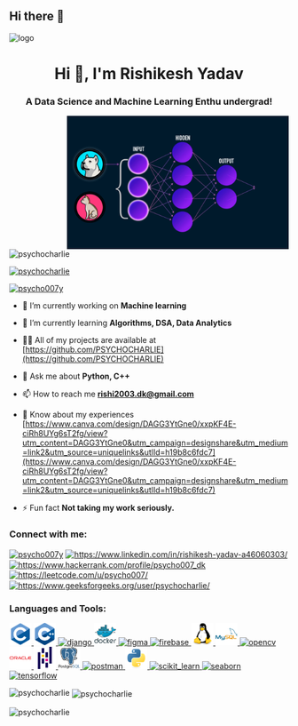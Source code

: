 ## Hi there 👋

![logo](https://raw.githubusercontent.com/PSYCHOCHARLIE/PSYCHOCHARLIE/refs/heads/main/DALL%C2%B7E%202024-12-11%2022.03.38%20-%20A%20futuristic%20machine%20learning-themed%20illustration%20designed%20for%20GitHub%2C%20featuring%20abstract%20neural%20networks%2C%20glowing%20data%20flow%20patterns%2C%20and%20vibrant%20AI%20.webp)
<h1 align="center">Hi 👋, I'm Rishikesh Yadav</h1>
<h3 align="center">A Data Science and Machine Learning Enthu undergrad!</h3>

<img align = "right" alt = "coding" width = "400" src = "ba2dc8be889560116d694d1aba3eb77b.gif">

<p align="left"> <img src="https://komarev.com/ghpvc/?username=psychocharlie&label=Profile%20views&color=0e75b6&style=flat" alt="psychocharlie" /> </p>

<p align="left"> <a href="https://github.com/ryo-ma/github-profile-trophy"><img src="https://github-profile-trophy.vercel.app/?username=psychocharlie" alt="psychocharlie" /></a> </p>

<p align="left"> <a href="https://twitter.com/psycho007y" target="blank"><img src="https://img.shields.io/twitter/follow/psycho007y?logo=twitter&style=for-the-badge" alt="psycho007y" /></a> </p>

- 🔭 I’m currently working on **Machine learning**

- 🌱 I’m currently learning **Algorithms, DSA, Data Analytics**

- 👨‍💻 All of my projects are available at [https://github.com/PSYCHOCHARLIE](https://github.com/PSYCHOCHARLIE)

- 💬 Ask me about **Python, C++**

- 📫 How to reach me **rishi2003.dk@gmail.com**

- 📄 Know about my experiences [https://www.canva.com/design/DAGG3YtGne0/xxpKF4E-ciRh8UYg6sT2fg/view?utm_content=DAGG3YtGne0&utm_campaign=designshare&utm_medium=link2&utm_source=uniquelinks&utlId=h19b8c6fdc7](https://www.canva.com/design/DAGG3YtGne0/xxpKF4E-ciRh8UYg6sT2fg/view?utm_content=DAGG3YtGne0&utm_campaign=designshare&utm_medium=link2&utm_source=uniquelinks&utlId=h19b8c6fdc7)

- ⚡ Fun fact **Not taking my work seriously.**

<h3 align="left">Connect with me:</h3>
<p align="left">
<a href="https://twitter.com/psycho007y" target="blank"><img align="center" src="https://raw.githubusercontent.com/rahuldkjain/github-profile-readme-generator/master/src/images/icons/Social/twitter.svg" alt="psycho007y" height="30" width="40" /></a>
<a href="https://linkedin.com/in/https://www.linkedin.com/in/rishikesh-yadav-a46060303/" target="blank"><img align="center" src="https://raw.githubusercontent.com/rahuldkjain/github-profile-readme-generator/master/src/images/icons/Social/linked-in-alt.svg" alt="https://www.linkedin.com/in/rishikesh-yadav-a46060303/" height="30" width="40" /></a>
<a href="https://www.hackerrank.com/https://www.hackerrank.com/profile/psycho007_dk" target="blank"><img align="center" src="https://raw.githubusercontent.com/rahuldkjain/github-profile-readme-generator/master/src/images/icons/Social/hackerrank.svg" alt="https://www.hackerrank.com/profile/psycho007_dk" height="30" width="40" /></a>
<a href="https://www.leetcode.com/https://leetcode.com/u/psycho007/" target="blank"><img align="center" src="https://raw.githubusercontent.com/rahuldkjain/github-profile-readme-generator/master/src/images/icons/Social/leet-code.svg" alt="https://leetcode.com/u/psycho007/" height="30" width="40" /></a>
<a href="https://auth.geeksforgeeks.org/user/https://www.geeksforgeeks.org/user/psychocharlie/" target="blank"><img align="center" src="https://raw.githubusercontent.com/rahuldkjain/github-profile-readme-generator/master/src/images/icons/Social/geeks-for-geeks.svg" alt="https://www.geeksforgeeks.org/user/psychocharlie/" height="30" width="40" /></a>
</p>

<h3 align="left">Languages and Tools:</h3>
<p align="left"> <a href="https://www.cprogramming.com/" target="_blank" rel="noreferrer"> <img src="https://raw.githubusercontent.com/devicons/devicon/master/icons/c/c-original.svg" alt="c" width="40" height="40"/> </a> <a href="https://www.w3schools.com/cpp/" target="_blank" rel="noreferrer"> <img src="https://raw.githubusercontent.com/devicons/devicon/master/icons/cplusplus/cplusplus-original.svg" alt="cplusplus" width="40" height="40"/> </a> <a href="https://www.djangoproject.com/" target="_blank" rel="noreferrer"> <img src="https://cdn.worldvectorlogo.com/logos/django.svg" alt="django" width="40" height="40"/> </a> <a href="https://www.docker.com/" target="_blank" rel="noreferrer"> <img src="https://raw.githubusercontent.com/devicons/devicon/master/icons/docker/docker-original-wordmark.svg" alt="docker" width="40" height="40"/> </a> <a href="https://www.figma.com/" target="_blank" rel="noreferrer"> <img src="https://www.vectorlogo.zone/logos/figma/figma-icon.svg" alt="figma" width="40" height="40"/> </a> <a href="https://firebase.google.com/" target="_blank" rel="noreferrer"> <img src="https://www.vectorlogo.zone/logos/firebase/firebase-icon.svg" alt="firebase" width="40" height="40"/> </a> <a href="https://www.linux.org/" target="_blank" rel="noreferrer"> <img src="https://raw.githubusercontent.com/devicons/devicon/master/icons/linux/linux-original.svg" alt="linux" width="40" height="40"/> </a> <a href="https://www.mysql.com/" target="_blank" rel="noreferrer"> <img src="https://raw.githubusercontent.com/devicons/devicon/master/icons/mysql/mysql-original-wordmark.svg" alt="mysql" width="40" height="40"/> </a> <a href="https://opencv.org/" target="_blank" rel="noreferrer"> <img src="https://www.vectorlogo.zone/logos/opencv/opencv-icon.svg" alt="opencv" width="40" height="40"/> </a> <a href="https://www.oracle.com/" target="_blank" rel="noreferrer"> <img src="https://raw.githubusercontent.com/devicons/devicon/master/icons/oracle/oracle-original.svg" alt="oracle" width="40" height="40"/> </a> <a href="https://pandas.pydata.org/" target="_blank" rel="noreferrer"> <img src="https://raw.githubusercontent.com/devicons/devicon/2ae2a900d2f041da66e950e4d48052658d850630/icons/pandas/pandas-original.svg" alt="pandas" width="40" height="40"/> </a> <a href="https://www.postgresql.org" target="_blank" rel="noreferrer"> <img src="https://raw.githubusercontent.com/devicons/devicon/master/icons/postgresql/postgresql-original-wordmark.svg" alt="postgresql" width="40" height="40"/> </a> <a href="https://postman.com" target="_blank" rel="noreferrer"> <img src="https://www.vectorlogo.zone/logos/getpostman/getpostman-icon.svg" alt="postman" width="40" height="40"/> </a> <a href="https://www.python.org" target="_blank" rel="noreferrer"> <img src="https://raw.githubusercontent.com/devicons/devicon/master/icons/python/python-original.svg" alt="python" width="40" height="40"/> </a> <a href="https://scikit-learn.org/" target="_blank" rel="noreferrer"> <img src="https://upload.wikimedia.org/wikipedia/commons/0/05/Scikit_learn_logo_small.svg" alt="scikit_learn" width="40" height="40"/> </a> <a href="https://seaborn.pydata.org/" target="_blank" rel="noreferrer"> <img src="https://seaborn.pydata.org/_images/logo-mark-lightbg.svg" alt="seaborn" width="40" height="40"/> </a> <a href="https://www.tensorflow.org" target="_blank" rel="noreferrer"> <img src="https://www.vectorlogo.zone/logos/tensorflow/tensorflow-icon.svg" alt="tensorflow" width="40" height="40"/> </a> </p>

<p><img align="left" src="https://github-readme-stats.vercel.app/api/top-langs?username=psychocharlie&show_icons=true&locale=en&layout=compact" alt="psychocharlie" /></p>

<p>&nbsp;<img align="center" src="https://github-readme-stats.vercel.app/api?username=psychocharlie&show_icons=true&locale=en" alt="psychocharlie" /></p>

<p><img align="center" src="https://github-readme-streak-stats.herokuapp.com/?user=psychocharlie&" alt="psychocharlie" /></p>
